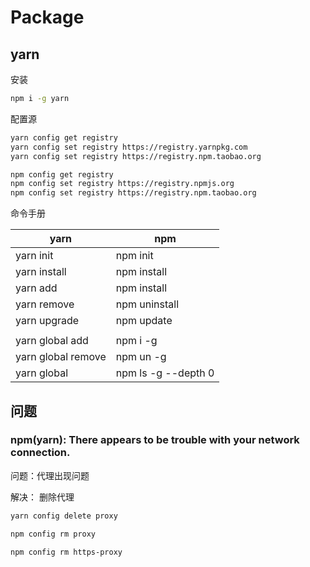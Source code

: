 # Package

## yarn

安装

```bash
npm i -g yarn
```

配置源

```bash
yarn config get registry
yarn config set registry https://registry.yarnpkg.com
yarn config set registry https://registry.npm.taobao.org

npm config get registry
npm config set registry https://registry.npmjs.org
npm config set registry https://registry.npm.taobao.org
```

命令手册

| yarn                         | npm                     |
| ---------------------------- | ----------------------- |
| yarn init                    | npm init                |
| yarn install                 | npm install             |
| yarn add <pkgname>           | npm install <pkgname>   |
| yarn remove <pkgname>        | npm uninstall <pkgname> |
| yarn upgrade                 | npm update              |
|                              |                         |
| yarn global add <pkgname>    | npm i -g <pkgname>      |
| yarn global remove <pkgname> | npm un -g <pkgname>     |
| yarn global                  | npm ls -g --depth 0     |

## 问题

### npm(yarn): There appears to be trouble with your network connection.

问题：代理出现问题

解决： 删除代理

```bash
yarn config delete proxy

npm config rm proxy

npm config rm https-proxy
```
